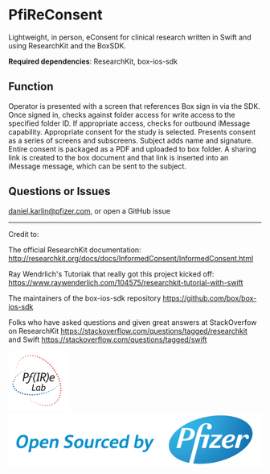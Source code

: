 # PfiReConsent
Lightweight, in person, eConsent for clinical research written in Swift and using ResearchKit and the BoxSDK.

**Required dependencies**: ResearchKit, box-ios-sdk

## Function
Operator is presented with a screen that references Box sign in via the SDK. Once signed in, checks against folder access for write access to the specified folder ID. If appropriate access, checks for outbound iMessage capability. Appropriate consent for the study is selected. Presents consent as a series of screens and subscreens. Subject adds name and signature. Entire consent is packaged as a PDF and uploaded to box folder. A sharing link is created to the box document and that link is inserted into an iMessage message, which can be sent to the subject. 

## Questions or Issues
daniel.karlin@pfizer.com, or open a GitHub issue

---
Credit to: 

The official ResearchKit documentation: http://researchkit.org/docs/docs/InformedConsent/InformedConsent.html

Ray Wendrlich's Tutoriak that really got this project kicked off: https://www.raywenderlich.com/104575/researchkit-tutorial-with-swift

The maintainers of the box-ios-sdk repository https://github.com/box/box-ios-sdk

Folks who have asked questions and given great answers at StackOverfow on ResearchKit https://stackoverflow.com/questions/tagged/researchkit and Swift https://stackoverflow.com/questions/tagged/swift

![](/Assets.xcassets/AppIcon.appiconset/Icon-App-40x40@3x.png)
![](osbypfizer.png)
